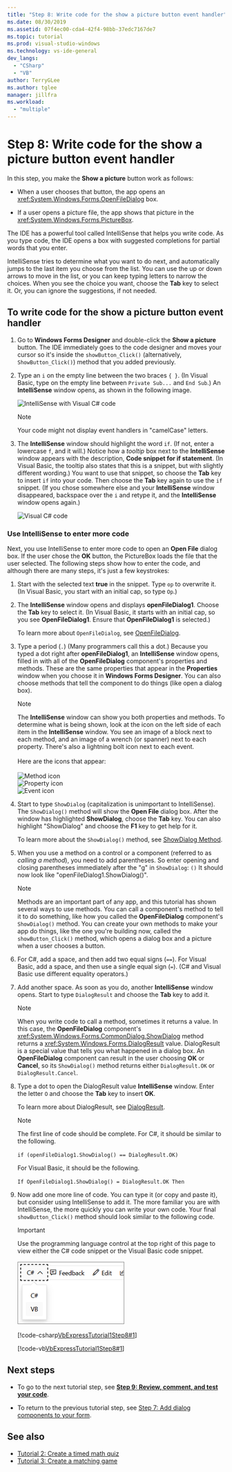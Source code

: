```yaml
---
title: "Step 8: Write code for the show a picture button event handler"
ms.date: 08/30/2019
ms.assetid: 07f4ec00-cda4-42f4-98bb-37edc7167de7
ms.topic: tutorial
ms.prod: visual-studio-windows
ms.technology: vs-ide-general
dev_langs:
  - "CSharp"
  - "VB"
author: TerryGLee
ms.author: tglee
manager: jillfra
ms.workload:
  - "multiple"
---
```

# Step 8: Write code for the show a picture button event handler

In this step, you make the **Show a picture** button work as follows:

- When a user chooses that button, the app opens an <xref:System.Windows.Forms.OpenFileDialog> box.

- If a user opens a picture file, the app shows that picture in the <xref:System.Windows.Forms.PictureBox>.

The IDE has a powerful tool called IntelliSense that helps you write code. As you type code, the IDE opens a box with suggested completions for partial words that you enter.

IntelliSense tries to determine what you want to do next, and automatically jumps to the last item you choose from the list. You can use the up or down arrows to move in the list, or you can keep typing letters to narrow the choices. When you see the choice you want, choose the **Tab** key to select it. Or, you can ignore the suggestions, if not needed.

## To write code for the show a picture button event handler

1. Go to **Windows Forms Designer** and double-click the **Show a picture** button. The IDE immediately goes to the code designer and moves your cursor so it's inside the `showButton_Click()` (alternatively, `ShowButton_Click()`) method that you added previously.

1. Type an `i` on the empty line between the two braces `{ }`. (In Visual Basic, type on the empty line between `Private Sub...` and `End Sub`.) An **IntelliSense** window opens, as shown in the following image.

    ![IntelliSense with Visual C&#35; code](../ide/media/express_ifintellisense.png)

    > [!NOTE]
    > Your code might not display event handlers in "camelCase" letters.

1. The **IntelliSense** window should highlight the word `if`. (If not, enter a lowercase `f`, and it will.) Notice how a *tooltip* box next to the **IntelliSense** window appears with the description, **Code snippet for if statement**. (In Visual Basic, the tooltip also states that this is a snippet, but with slightly different wording.) You want to use that snippet, so choose the **Tab** key to insert `if` into your code. Then choose the **Tab** key again to use the `if` snippet. (If you chose somewhere else and your **IntelliSense** window disappeared, backspace over the `i` and retype it, and the **IntelliSense** window opens again.)

    ![Visual C&#35; code](../ide/media/express_highlighttrue.png)

### Use IntelliSense to enter more code

Next, you use IntelliSense to enter more code to open an **Open File** dialog box. If the user chose the **OK** button, the PictureBox loads the file that the user selected. The following steps show how to enter the code, and although there are many steps, it's just a few keystrokes:

 1. Start with the selected text **true** in the snippet. Type `op` to overwrite it. (In Visual Basic, you start with an initial cap, so type `Op`.)

 1. The **IntelliSense** window opens and displays **openFileDialog1**. Choose the **Tab** key to select it. (In Visual Basic, it starts with an initial cap, so you see **OpenFileDialog1**. Ensure that **OpenFileDialog1** is selected.)

     To learn more about `OpenFileDialog`, see [OpenFileDialog](<xref:System.Windows.Forms.OpenFileDialog>).

 1. Type a period (`.`) (Many programmers call this a dot.) Because you typed a dot right after **openFileDialog1**, an **IntelliSense** window opens, filled in with all of the **OpenFileDialog** component's properties and methods. These are the same properties that appear in the **Properties** window when you choose it in **Windows Forms Designer**. You can also choose methods that tell the component to do things (like open a dialog box).

    > [!NOTE]
    > The **IntelliSense** window can show you both properties and methods. To determine what is being shown, look at the icon on the left side of each item in the **IntelliSense** window. You see an image of a block next to each method, and an image of a wrench (or spanner) next to each property. There's also a lightning bolt icon next to each event. <br><br>Here are the icons that appear:<br><br>![Method icon](../ide/media/express_iconmethod.png)<br>![Property icon](../ide/media/express_iconproperty.png)<br>![Event icon](../ide/media/express_iconevent.png)

 1. Start to type `ShowDialog` (capitalization is unimportant to IntelliSense). The `ShowDialog()` method will show the **Open File** dialog box. After the window has highlighted **ShowDialog**, choose the **Tab** key. You can also highlight "ShowDialog" and choose the **F1** key to get help for it.

    To learn more about the `ShowDialog()` method, see [ShowDialog Method](<xref:System.Windows.Forms.Form.ShowDialog%2A>).

 1. When you use a method on a control or a component (referred to as *calling a method*), you need to add parentheses. So enter opening and closing parentheses immediately after the "g" in `ShowDialog`: `()` It should now look like "openFileDialog1.ShowDialog()".

    > [!NOTE]
    > Methods are an important part of any app, and this tutorial has shown several ways to use methods. You can call a component's method to tell it to do something, like how you called the **OpenFileDialog** component's `ShowDialog()` method. You can create your own methods to make your app do things, like the one you're building now, called the `showButton_Click()` method, which opens a dialog box and a picture when a user chooses a button.

 1. For C#, add a space, and then add two equal signs (`==`). For Visual Basic, add a space, and then use a single equal sign (`=`). (C# and Visual Basic use different equality operators.)

 1. Add another space. As soon as you do, another **IntelliSense** window opens. Start to type `DialogResult` and choose the **Tab** key to add it.

    > [!NOTE]
    > When you write code to call a method, sometimes it returns a value. In this case, the **OpenFileDialog** component's <xref:System.Windows.Forms.CommonDialog.ShowDialog> method returns a <xref:System.Windows.Forms.DialogResult> value. DialogResult is a special value that tells you what happened in a dialog box. An **OpenFileDialog** component can result in the user choosing **OK** or **Cancel**, so its `ShowDialog()` method returns either `DialogResult.OK` or `DialogResult.Cancel`.

 1. Type a dot to open the DialogResult value **IntelliSense** window. Enter the letter `O` and choose the **Tab** key to insert **OK**.

    To learn more about DialogResult, see [DialogResult](<xref:System.Windows.Forms.DialogResult>).

    > [!NOTE]
    > The first line of code should be complete. For C#, it should be similar to the following.
    >
    >  `if (openFileDialog1.ShowDialog() == DialogResult.OK)`
    >
    >  For Visual Basic, it should be the following.
    >
    >  `If OpenFileDialog1.ShowDialog() = DialogResult.OK Then`

 1. Now add one more line of code. You can type it (or copy and paste it), but consider using IntelliSense to add it. The more familiar you are with IntelliSense, the more quickly you can write your own code. Your final `showButton_Click()` method should look similar to the following code.

    > [!IMPORTANT]
    > Use the programming language control at the top right of this page to view either the C# code snippet or the Visual Basic code snippet.<br><br>![Programming language control for Docs.Microsoft.com](../ide/media/docs-programming-language-control.png)

    [!code-csharp[VbExpressTutorial1Step8#1](../ide/codesnippet/CSharp/step-8-write-code-for-the-show-a-picture-button-event-handler_1.cs)]

    [!code-vb[VbExpressTutorial1Step8#1](../ide/codesnippet/VisualBasic/step-8-write-code-for-the-show-a-picture-button-event-handler_1.vb)]

## Next steps

* To go to the next tutorial step, see **[Step 9: Review, comment, and test your code](../ide/step-9-review-comment-and-test-your-code.md)**.

* To return to the previous tutorial step, see [Step 7: Add dialog components to your form](../ide/step-7-add-dialog-components-to-your-form.md).

## See also

* [Tutorial 2: Create a timed math quiz](tutorial-2-create-a-timed-math-quiz.md)
* [Tutorial 3: Create a matching game](tutorial-3-create-a-matching-game.md)
